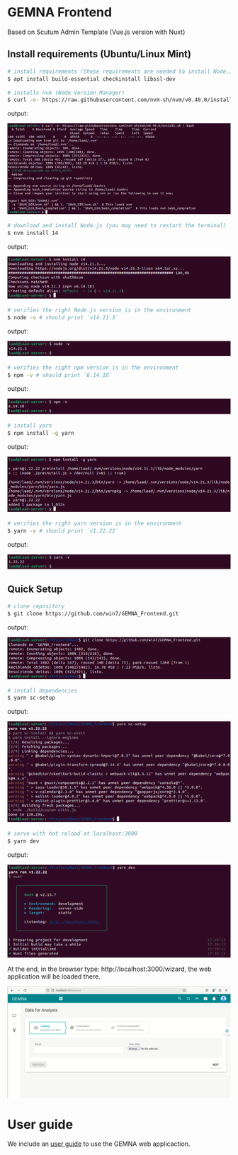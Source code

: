 # GEMNA Frontend
Based on Scutum Admin Template (Vue.js version with Nuxt)

## Install requirements (Ubuntu/Linux Mint)
``` bash
# install requirements (these requirements are needed to install Node.JS)
$ apt install build-essential checkinstall libssl-dev
```

``` bash
# installs nvm (Node Version Manager)
$ curl -o- https://raw.githubusercontent.com/nvm-sh/nvm/v0.40.0/install.sh | bash
```
output:

![Alt text](/setup_img/install_nvm.png)

``` bash
# download and install Node.js (you may need to restart the terminal)
$ nvm install 14
```
output:

![Alt text](/setup_img/install_node_14.png)

``` bash
# verifies the right Node.js version is in the environment
$ node -v # should print `v14.21.3`
```
output:

![Alt text](/setup_img/node_version.png)

``` bash
# verifies the right npm version is in the environment
$ npm -v # should print `6.14.18`
```
output:

![Alt text](/setup_img/npm_version.png)

``` bash
# install yarn
$ npm install -g yarn
```
output:

![Alt text](/setup_img/install_yarn.png)

``` bash
# verifies the right yarn version is in the environment
$ yarn -v # should print `v1.22.22`
```
output:

![Alt text](/setup_img/yarn_version.png)

## Quick Setup
``` bash
# clone repository
$ git clone https://github.com/win7/GEMNA_Frontend.git
```

output:

![Alt text](/setup_img/clone_frontend.png)

``` bash
# install dependencies
$ yarn sc-setup
```
output:

![Alt text](/setup_img/yarn_setup.png)

``` bash
# serve with hot reload at localhost:3000
$ yarn dev
```
output:

![Alt text](/setup_img/run_nuxt.png)

At the end, in the browser type: http://localhost:3000/wizard, the web application will be loaded there.

![Alt text](/setup_img/gemna_index.png)

# User guide
We include an [user guide](https://github.com/win7/GEMNA_Backend/blob/main/GEMNA_User_guide.pdf) to use the GEMNA web applicaction.
